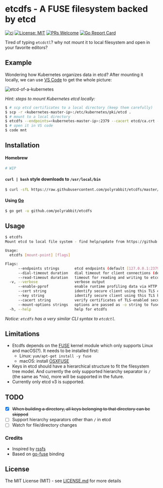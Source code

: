 # etcdfs - A FUSE filesystem backed by etcd

[![ci](https://github.com/polyrabbit/etcdfs/workflows/ci/badge.svg)](https://github.com/polyrabbit/etcdfs/actions)
[![License: MIT](https://img.shields.io/badge/License-MIT-brightgreen.svg)](https://opensource.org/licenses/MIT)
[![PRs Welcome](https://img.shields.io/badge/PRs-welcome-brightgreen.svg)](https://github.com/polyrabbit/my-token/pulls)
[![Go Report Card](https://goreportcard.com/badge/github.com/polyrabbit/etcdfs)](https://goreportcard.com/report/github.com/polyrabbit/etcdfs)

Tired of typing `etcdctl`? why not mount it to local filesystem and open in your favorite editors?

## Example

Wondering how Kubernetes organizes data in etcd? After mounting it locally, we can use [VS Code](https://code.visualstudio.com/) to get the whole picture:

![etcd-of-a-kubernetes](https://user-images.githubusercontent.com/2657334/88920326-36d84e80-d29f-11ea-93c9-8e5d1fbd4a56.png)

_Hint: steps to mount Kubernetes etcd locally:_

```bash
$ # scp etcd certificates to a local directory (keep them carefully)
$ scp -r <kubernetes-master-ip>:/etc/kubernetes/pki/etcd .
$ # mount to a local directory
$ etcdfs --endpoints=<kubernetes-master-ip>:2379 --cacert etcd/ca.crt --key etcd/server.key --cert etcd/server.crt mnt
$ # open it in VS code
$ code mnt
```

## Installation

#### Homebrew

```bash
# WIP
```

#### `curl | bash` style downloads to `/usr/local/bin`
```bash
$ curl -sfL https://raw.githubusercontent.com/polyrabbit/etcdfs/master/.godownloader.sh | bash -s -- -d -b /usr/local/bin
```

#### Using [Go](https://golang.org/)
```bash
$ go get -u github.com/polyrabbit/etcdfs
```

## Usage

```bash
$ etcdfs
Mount etcd to local file system - find help/update from https://github.com/polyrabbit/etcdfs

Usage:
  etcdfs [mount-point] [flags]

Flags:
      --endpoints strings       etcd endpoints (default [127.0.0.1:2379])
      --dial-timeout duration   dial timeout for client connections (default 2s)
      --read-timeout duration   timeout for reading and writing to etcd (default 3s)
  -v, --verbose                 verbose output
      --enable-pprof            enable runtime profiling data via HTTP server. Address is at "http://localhost:9327/debug/pprof"
      --cert string             identify secure client using this TLS certificate file
      --key string              identify secure client using this TLS key file
      --cacert string           verify certificates of TLS-enabled secure servers using this CA bundle
      --mount-options strings   options are passed as -o string to fusermount (default [nonempty])
  -h, --help                    help for etcdfs
```

_Notice: `etcdfs` has a very similar CLI syntax to `etcdctl`._

## Limitations

* Etcdfs depends on the [FUSE](https://en.wikipedia.org/wiki/Filesystem_in_Userspace) kernel module which only supports Linux and macOS(?). It needs to be installed first:
    * Linux: `yum/apt-get install -y fuse`
    * macOS: install [OSXFUSE](https://osxfuse.github.io/)
* Keys in etcd should have a hierarchical structure to fit the filesystem tree model. And currently the only supported hierarchy separator is `/` (the same as *nix), more will be supported in the future. 
* Currently only etcd v3 is supported.

## TODO

- [x] ~~When building a directory, all keys belonging to that directory can be skipped~~
- [ ] Support hierarchy separators other than `/` in etcd
- [ ] Watch for file/directory changes

### Credits

 * Inspired by [rssfs](https://github.com/dertuxmalwieder/rssfs)
 * Based on [go-fuse](https://github.com/hanwen/go-fuse) binding

## License

The MIT License (MIT) - see [LICENSE.md](https://github.com/polyrabbit/etcdfs/blob/master/LICENSE) for more details
